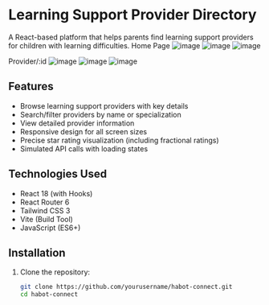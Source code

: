 
# Learning Support Provider Directory

A React-based platform that helps parents find learning support providers for children with learning difficulties.
Home Page 
![image](https://github.com/user-attachments/assets/cf9cab66-8154-4875-b59b-1fa7a2b7254b)
![image](https://github.com/user-attachments/assets/bf97058a-65be-4ebe-b69e-b042c6fe89e4)
![image](https://github.com/user-attachments/assets/abaab54b-4c6b-467a-98a1-1b4df300a331)

Provider/:id 
![image](https://github.com/user-attachments/assets/66a5188f-ac47-4d18-81fa-24ede5ca1c0e)
![image](https://github.com/user-attachments/assets/64541af4-746a-4cf4-9a42-f4482deb7525)
![image](https://github.com/user-attachments/assets/09ed1658-2c59-461d-b3ad-fdb0652079e2)

## Features

- Browse learning support providers with key details
- Search/filter providers by name or specialization
- View detailed provider information
- Responsive design for all screen sizes
- Precise star rating visualization (including fractional ratings)
- Simulated API calls with loading states

## Technologies Used

- React 18 (with Hooks)
- React Router 6
- Tailwind CSS 3
- Vite (Build Tool)
- JavaScript (ES6+)

## Installation

1. Clone the repository:
   ```bash
   git clone https://github.com/yourusername/habot-connect.git
   cd habot-connect
